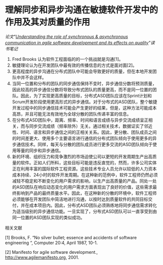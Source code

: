 # 理解同步和异步沟通在敏捷软件开发中的作用及其对质量的作用

*论文"[Understanding the role of synchronous & asynchronous communication in agile software development and its effects on quality](http://jitm.ubalt.edu/XXI-2/article2.pdf)"读书笔记*

1. Fred Brooks 认为软件工程面临的的一个挑战就是沟通[1]。
2. 敏捷理论认为在开发团队中最有效的传播信息的方式是面对面[2]。
3. 更高程度的异步沟通在分布式团队中可能会导致更好的质量，但在本地开发团队中并不会这样。
4. 当同一位置和分布的团队的同步通信保持不变时，异步通信分数将预测质量，因此较高的异步通信分数将导致分布式团队的质量更高，而不是同一位置的团队。因此，为了实现更高质量的目标，分布式ASD团队应该在Sprint计划和Scrum开发阶段使用更高形式的异步通信。对于分布式的ASD团队，整个敏捷开发过程中的同步通信技术可能会产生更好的结果，但是，这种方法可能成本高昂，并且可能无法有效地为全球分散的团队传递丰富的信息。
5. 在分布式ASD团队中，距离、频率、时间和语言成绩与异步交流成绩呈正相关，而与同步交流成绩（频率除外）无关。通过相关技术，数据证实了邻近性、时间、语言和异步通信之间的正相关关系。因此，更分散、团队成员之间的时间差更大、使用多个主要语言进行通信的分布式团队倾向于使用更多的异步通信技术。同样，每天与分散的团队成员进行更多交流的ASD团队倾向于使用等量的同步和异步通信。
6. 新的环境、组织压力和竞争激烈的市场迫使公司以更短的开发周期生产出高质量的软件。正如人们所料，这些目标可能是违反直觉的，然而，许多公司实体正在利用丰富的国际软件工程资源。这些技术专业人员允许以较低的人力资本成本持续、24小时的软件开发周期。在这种新的范例中，软件工程师仍然必须减轻不稳定和不断变化的用户需求的影响，以生产出高质量的产品。同处一处的ASD团队在响应动态变化的用户需求方面表现出了良好的价值，这些需求最终影响到产品的最终质量水平。因此，在这种新的分散的环境中，软件工程师必须能够在开发团队中简洁地进行沟通，以按时达到质量软件的共同目标交付，并在成本项目内。因此，分布式ASD团队必须熟练地将同步通信需求转化为适当级别的异步通信功能。一旦实现了，分布式ASD团队可以一直享受到由同一位置的ASD团队实现的类似成功。

相关文献

[1] Brooks, F. “No silver bullet; essence and accidents of software engineering “, Computer 20:4, April 1987, 10-1. 

[2] Manifesto for agile software development., http://www.agilemanifesto.org, 2001. 